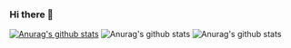 ### Hi there 👋
[![Anurag's github stats](https://github-readme-stats.vercel.app/api?username=ioogustavo&count_private=true)](https://github.com/anuraghazra/github-readme-stats)
![Anurag's github stats](https://github-readme-stats.vercel.app/api?username=ioogustavo&show_icons=true&count_private=true)
![Anurag's github stats](https://github-readme-stats.vercel.app/api?username=ioogustavo&show_icons=true&theme=radical&count_private=true)

<!--
**ioogustavo/ioogustavo** is a ✨ _special_ ✨ repository because its `README.md` (this file) appears on your GitHub profile.

Here are some ideas to get you started:

- 🔭 I’m currently working on ...
- 🌱 I’m currently learning ...
- 👯 I’m looking to collaborate on ...
- 🤔 I’m looking for help with ...
- 💬 Ask me about ...
- 📫 How to reach me: ...
- 😄 Pronouns: ...
- ⚡ Fun fact: ...
-->
